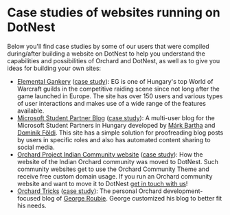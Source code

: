 # Case studies of websites running on DotNest



Below you'll find case studies by some of our users that were compiled during/after building a website on DotNest to help you understand the capabilities and possibilities of Orchard and DotNest, as well as to give you ideas for building your own sites:

- [Elemental Gankery](http://elementalgankery.dotnest.com) ([case study](https://dotnest.com/blog/case-study-creating-a-website-on-dotnest-with-heavily-customized-content)): EG is one of Hungary's top World of Warcraft guilds in the competitive raiding scene since not long after the game launched in Europe. The site has over 150 users and various types of user interactions and makes use of a wide range of the features available.
- [Microsoft Student Partner Blog](http://mspblog.hu) ([case study](https://dotnest.com/blog/multi-user-blog-with-proofreading-tools-and-automated-content-sharing-microsoft-student-partners-case-study)): A multi-user blog for the Microsoft Student Partners in Hungary developed by [Márk Bartha](http://linkedin.com/in/markbartha) and [Dominik Földi](https://www.linkedin.com/in/dominikfoldi/). This site has a simple solution for proofreading blog posts by users in specific roles and also has automated content sharing to social media.
- [Orchard Project Indian Community website](http://orchardproject.net.in/) ([case study](https://dotnest.com/blog/indian-orchard-community-site-launched-on-dotnest)): How the website of the Indian Orchard community was moved to DotNest. Such community websites get to use the Orchard Community Theme and receive free custom domain usage. If you run an Orchard community website and want to move it to DotNest [get in touch with us](https://dotnest.com/contact-us)!
- [Orchard Tricks](http://orchardtricks.dotnest.com/) ([case study](https://dotnest.com/blog/orchard-tricks-case-study-create-your-personal-blog-on-dotnestD:\Users\Zoltán\Projects\Munka\Lombiq\HostingSuite\RequestRouter\Orchard\src\packages\Microsoft.WindowsAzure.Caching.2.4.0.0\tools)): The personal Orchard development-focused blog of [George Roubie](https://www.linkedin.com/in/georgeroubie). George customized his blog to better fit his needs.